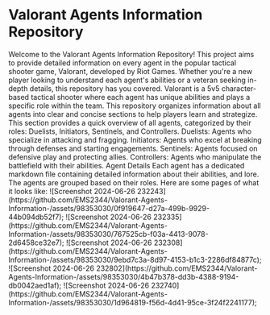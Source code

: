 <h1>Valorant Agents Information Repository</h1>
Welcome to the Valorant Agents Information Repository! This project aims to provide detailed information on every agent in the popular tactical shooter game, Valorant, developed by Riot Games. Whether you're a new player looking to understand each agent's abilities or a veteran seeking in-depth details, this repository has you covered.
Valorant is a 5v5 character-based tactical shooter where each agent has unique abilities and plays a specific role within the team. This repository organizes information about all agents into clear and concise sections to help players learn and strategize.
This section provides a quick overview of all agents, categorized by their roles: Duelists, Initiators, Sentinels, and Controllers.
Duelists: Agents who specialize in attacking and fragging.
Initiators: Agents who excel at breaking through defenses and starting engagements.
Sentinels: Agents focused on defensive play and protecting allies.
Controllers: Agents who manipulate the battlefield with their abilities.
Agent Details
Each agent has a dedicated markdown file containing detailed information about their abilities, and lore. The agents are grouped based on their roles.
Here are some pages of what it looks like:
![Screenshot 2024-06-26 232243](https://github.com/EMS2344/Valorant-Agents-Information-/assets/98353030/0f919647-d27a-499b-9929-44b094db52f7);
![Screenshot 2024-06-26 232335](https://github.com/EMS2344/Valorant-Agents-Information-/assets/98353030/767525cb-f03a-4413-9078-2d6458ce32e7);
![Screenshot 2024-06-26 232308](https://github.com/EMS2344/Valorant-Agents-Information-/assets/98353030/9ebd7c3a-8d97-4153-b1c3-2286df84877c);
![Screenshot 2024-06-26 232802](https://github.com/EMS2344/Valorant-Agents-Information-/assets/98353030/4b47b378-dd3b-4388-9194-db0042aed1af);
![Screenshot 2024-06-26 232740](https://github.com/EMS2344/Valorant-Agents-Information-/assets/98353030/1d964819-f56d-4d41-95ce-3f24f2241177);
